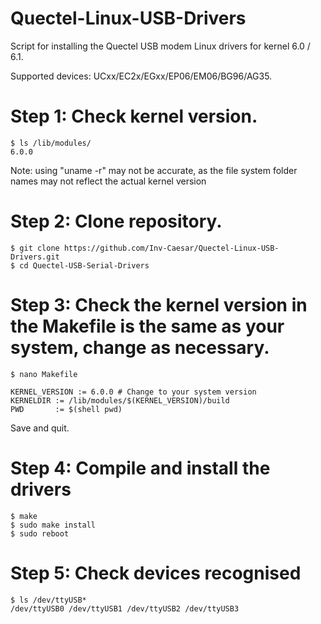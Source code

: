 # Quectel-Linux-USB-Drivers
Script for installing the Quectel USB modem Linux drivers for kernel 6.0 / 6.1.

Supported devices: UCxx/EC2x/EGxx/EP06/EM06/BG96/AG35.

# Step 1: Check kernel version.
```
$ ls /lib/modules/
6.0.0
```
Note: using "uname -r" may not be accurate, as the file system folder names may not reflect the actual kernel version

# Step 2: Clone repository.
```
$ git clone https://github.com/Inv-Caesar/Quectel-Linux-USB-Drivers.git 
$ cd Quectel-USB-Serial-Drivers
```

# Step 3: Check the kernel version in the Makefile is the same as your system, change as necessary.
```
$ nano Makefile

KERNEL_VERSION := 6.0.0 # Change to your system version
KERNELDIR := /lib/modules/$(KERNEL_VERSION)/build
PWD       := $(shell pwd)
```
Save and quit.

# Step 4: Compile and install the drivers
```
$ make 
$ sudo make install
$ sudo reboot
```

# Step 5: Check devices recognised
```
$ ls /dev/ttyUSB*
/dev/ttyUSB0 /dev/ttyUSB1 /dev/ttyUSB2 /dev/ttyUSB3
```
